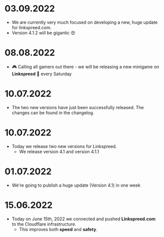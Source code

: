 # 03.09.2022
 - We are currently very much focused on developing a new, huge update for linkspreed.com.  
 - Version 4.1.2 will be gigantic 😍

# 08.08.2022
 - 🎮 Calling all gamers out there - we will be releasing a new minigame on **Linkspreed** 🧡 every Saturday 

# 10.07.2022
 - The two new versions have just been successfully released. The changes can be found in the changelog.

# 10.07.2022
 - Today we release two new versions for Linkspreed.
   - We release version 4.1 and version 4.1.1

# 01.07.2022
 - We're going to publish a huge update (Version 4.1) in one week

# 15.06.2022
  - Today on June 15th, 2022 we connected and pushed **Linkspreed.com** to the Cloudflare infrastructure.
     - This improves both **speed** and **safety**.

